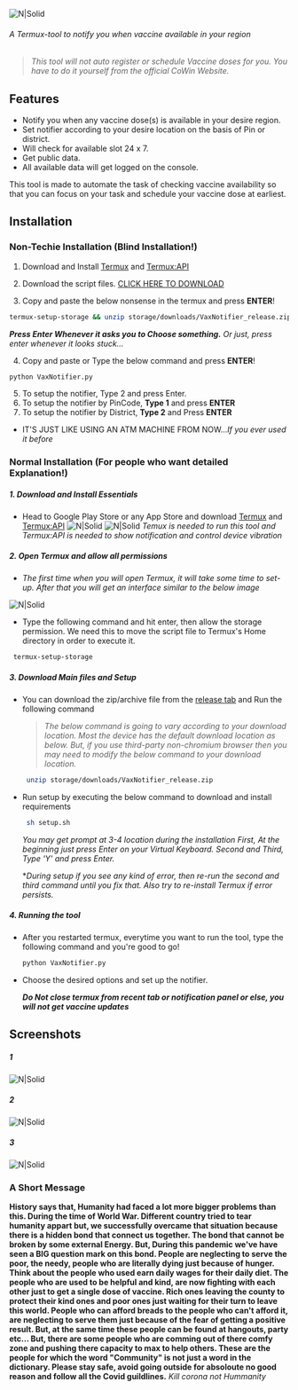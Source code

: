 ![N|Solid](https://images2.imgbox.com/5c/7f/1eNS6Ol7_o.png "VaxNotifier")
###### A Termux-tool to notify you when vaccine available in your region
### 
####
> *This tool will not auto register or schedule Vaccine doses for you. You have to do it yourself from the official CoWin Website.* 
## Features

- Notify you when any vaccine dose(s) is available in your desire region.
- Set notifier according to your desire location on the basis of Pin or district.
- Will check for available slot 24 x 7.
- Get public data.
- All available data will get logged on the console.

This tool is made to automate the task of checking vaccine availability so that you can focus on your task and schedule your vaccine dose at earliest.

## Installation

### Non-Techie Installation (Blind Installation!)
1. Download and Install [Termux](https://play.google.com/store/apps/details?id=com.termux) and [Termux:API](https://play.google.com/store/apps/details?id=com.termux.api&hl=en)

2. Download the script files. [CLICK HERE TO DOWNLOAD](https://github.com/n00b-spectre/VaxNotitfier-Cowin_Vaccine_notifier/releases/download/v1.5/VaxNotitfier_release.zip)

3. Copy and paste the below nonsense in the termux and press __ENTER__!

```sh
termux-setup-storage && unzip storage/downloads/VaxNotifier_release.zip && chmod +x setup.sh && ./setup.sh && echo 'RESTART THIS APP NOW! (Press exit from notification pannel)'
```
*__Press Enter Whenever it asks you to Choose something.__* *Or just, press enter whenever it looks stuck...*

4. Copy and paste or Type the below command and press __ENTER__!
```sh
python VaxNotifier.py
```
5. To setup the notifier, Type 2 and press Enter.
6. To setup the notifier by PinCode, __Type 1__ and press __ENTER__
7. To setup the notifier by District, __Type 2__ and Press __ENTER__
- IT'S JUST LIKE USING AN ATM MACHINE FROM NOW...*If you ever used it before* 

### Normal Installation (For people who want detailed Explanation!)

##### 1. Download and Install Essentials
- Head to Google Play Store or any App Store and download [Termux](https://play.google.com/store/apps/details?id=com.termux) and [Termux:API](https://play.google.com/store/apps/details?id=com.termux.api&hl=en)
![N|Solid](https://images2.imgbox.com/7d/e0/A5OllIiS_o.png "Install Termux")
![N|Solid](https://images2.imgbox.com/88/b3/gNXu13qi_o.png "Install Termux:API")
*Temux is needed to run this tool and Termux:API is needed to show notification and control device vibration*
##### 2. Open Termux and allow all permissions
- *The first time when you will open Termux, it will take some time to set-up. After that you will get an interface similar to the below image*

 ![N|Solid](https://images2.imgbox.com/48/85/ygqQu6uM_o.jpeg "Install Termux")
- Type the following command and hit enter, then allow the storage permission. We need this to move the script file to Termux's Home directory in order to execute it.
```sh
 termux-setup-storage
```
##### 3. Download Main files and Setup
- You can download the zip/archive file from the [release tab](https://github.com/n00b-spectre/VaxNotitfier-Cowin_Vaccine_notifier/releases) and Run the following command
  >*The below command is going to vary according to your download location. Most the device has the default download location as below. But, if you use third-party non-chromium browser then you may need to modify the below command to your download location.*
  
  ```sh 
   unzip storage/downloads/VaxNotifier_release.zip
  ```
- Run setup by executing the below command to download and install requirements

  ```sh
   sh setup.sh
  ```
  *You may get prompt at 3-4 location during the installation
  First, At the beginning just press Enter on your Virtual Keyboard.
  Second and Third, Type 'Y' and press Enter.*

  *_During setup if you see any kind of error, then re-run the second and third command until you fix that. Also try to re-install Termux if error persists._
 
 ##### 4. Running the tool
 - After you restarted termux, everytime you want to run the tool, type the following command and you're good to go!
 
   ```sh
   python VaxNotifier.py
   ```
- Choose the desired options and set up the notifier.

  *__Do Not close termux from recent tab or notification panel or else, you will not get vaccine updates__*
  
 ## Screenshots
 ##### 1
 ![N|Solid](https://images2.imgbox.com/0b/c6/Dpq1fABG_o.jpeg "Screenshot-1")
 ##### 2
 ![N|Solid](https://images2.imgbox.com/83/f6/Lapq8tmK_o.jpeg "Screenshot-2 (Logs)")
 ##### 3
 ![N|Solid](https://images2.imgbox.com/8b/84/aW9A8o7n_o.jpeg "Screenshot-3 (Notification)")
 
 ### A Short Message
 __History says that, Humanity had faced a lot more bigger problems than this. During the time of World War. Different country tried to tear humanity appart but, we successfully overcame that situation because there is a hidden bond that connect us together. The bond that cannot be broken by some external Energy. But, During this pandemic we've have seen a BIG question mark on this bond. People are neglecting to serve the poor, the needy, people who are literally dying just because of hunger. Think about the people who used earn daily wages for their daily diet. The people who are used to be helpful and kind, are now fighting with each other just to get a single dose of vaccine. Rich ones leaving the county to protect their kind ones and poor ones just waiting for their turn to leave this world. People who can afford breads to the people who can't afford it, are neglecting to serve them just because of the fear of getting a positive result. But, at the same time these people can be found at hangouts, party etc...
 But, there are some people who are comming out of there comfy zone and pushing there capacity to max to help others. These are the people for which the word "Community" is not just a word in the dictionary.
 Please stay safe, avoid going outside for absoloute no good reason and follow all the Covid guildlines.__
 *Kill corona not Hummanity*
